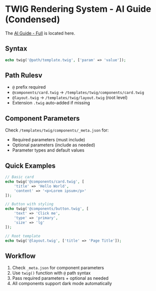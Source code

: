 # TWIG Rendering System - AI Guide (Condensed)

The [AI Guide - Full](how-to-render-twig-templates--full.md) is located here.  

## Syntax
```php
echo twig('@path/template.twig', ['param' => 'value']);
```

## Path Rulesv
- `@` prefix required
- `@components/card.twig` → `/templates/twig/components/card.twig`
- `@layout.twig` → `/templates/twig/layout.twig` (root level)
- Extension `.twig` auto-added if missing

## Component Parameters
Check `/templates/twig/components/_meta.json` for:
- Required parameters (must include)
- Optional parameters (include as needed)
- Parameter types and default values

## Quick Examples
```php
// Basic card
echo twig('@components/card.twig', [
    'title' => 'Hello World',
    'content' => '<p>Lorem ipsum</p>'
]);

// Button with styling
echo twig('@components/button.twig', [
    'text' => 'Click me',
    'type' => 'primary',
    'size' => 'lg'
]);

// Root template
echo twig('@layout.twig', ['title' => 'Page Title']);
```

## Workflow
1. Check `_meta.json` for component parameters
2. Use `twig()` function with `@` path syntax
3. Pass required parameters + optional as needed
4. All components support dark mode automatically